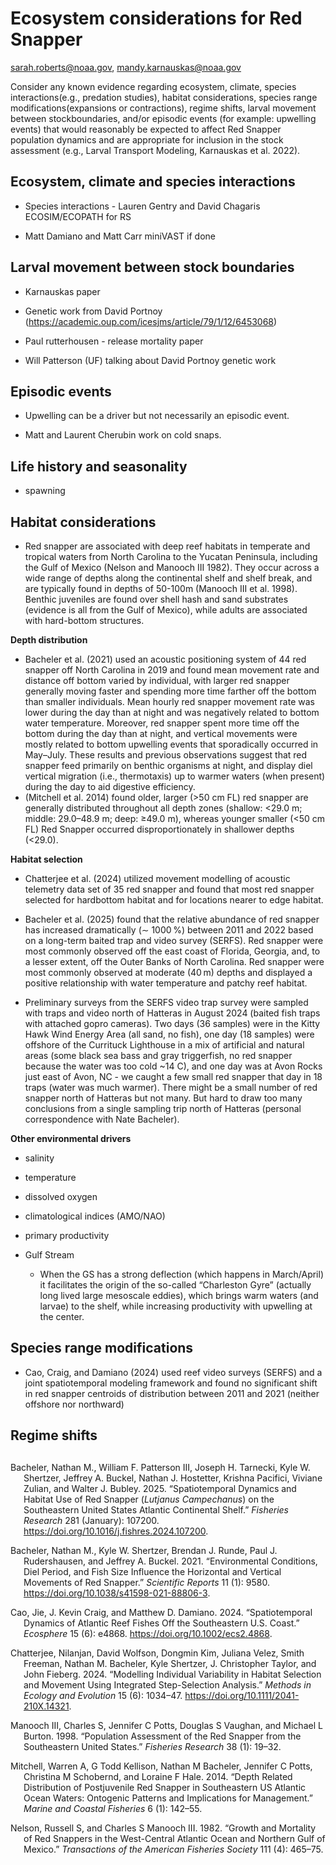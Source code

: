 # Ecosystem considerations for Red Snapper
sarah.roberts@noaa.gov, mandy.karnauskas@noaa.gov

Consider any known evidence regarding ecosystem, climate, species
interactions(e.g., predation studies), habitat considerations, species
range modifications(expansions or contractions), regime shifts, larval
movement between stockboundaries, and/or episodic events (for example:
upwelling events) that would reasonably be expected to affect Red
Snapper population dynamics and are appropriate for inclusion in the
stock assessment (e.g., Larval Transport Modeling, Karnauskas et
al. 2022).

## Ecosystem, climate and species interactions

- Species interactions - Lauren Gentry and David Chagaris ECOSIM/ECOPATH
  for RS

- Matt Damiano and Matt Carr miniVAST if done

## Larval movement between stock boundaries

- Karnauskas paper

- Genetic work from David Portnoy
  (<https://academic.oup.com/icesjms/article/79/1/12/6453068>)

- Paul rutterhousen - release mortality paper

- Will Patterson (UF) talking about David Portnoy genetic work

## Episodic events

- Upwelling can be a driver but not necessarily an episodic event. 

- Matt and Laurent Cherubin work on cold snaps. 

## Life history and seasonality

- spawning

## Habitat considerations

- Red snapper are associated with deep reef habitats in temperate and
  tropical waters from North Carolina to the Yucatan Peninsula,
  including the Gulf of Mexico (Nelson and Manooch III 1982). They occur
  across a wide range of depths along the continental shelf and shelf
  break, and are typically found in depths of 50-100m (Manooch III et
  al. 1998). Benthic juveniles are found over shell hash and sand
  substrates (evidence is all from the Gulf of Mexico), while adults are
  associated with hard-bottom structures.

**Depth distribution** 

- Bacheler et al. (2021) used an acoustic positioning system of 44 red
  snapper off North Carolina in 2019 and found mean movement rate and
  distance off bottom varied by individual, with larger red snapper
  generally moving faster and spending more time farther off the bottom
  than smaller individuals. Mean hourly red snapper movement rate was
  lower during the day than at night and was negatively related to
  bottom water temperature. Moreover, red snapper spent more time off
  the bottom during the day than at night, and vertical movements were
  mostly related to bottom upwelling events that sporadically occurred
  in May–July. These results and previous observations suggest that red
  snapper feed primarily on benthic organisms at night, and display diel
  vertical migration (i.e., thermotaxis) up to warmer waters (when
  present) during the day to aid digestive efficiency. 
- (Mitchell et al. 2014) found older, larger (\>50 cm FL) red snapper
  are generally distributed throughout all depth zones (shallow:
  \<29.0 m; middle: 29.0–48.9 m; deep: ≥49.0 m), whereas younger smaller
  (\<50 cm FL) Red Snapper occurred disproportionately in shallower
  depths (\<29.0).

**Habitat selection** 

- Chatterjee et al. (2024) utilized movement modelling of acoustic
  telemetry data set of 35 red snapper and found that most red snapper
  selected for hardbottom habitat and for locations nearer to edge
  habitat.

- Bacheler et al. (2025) found that the relative abundance of red
  snapper has increased dramatically (∼ 1000 %) between 2011 and 2022
  based on a long-term baited trap and video survey (SERFS). Red snapper
  were most commonly observed off the east coast of Florida, Georgia,
  and, to a lesser extent, off the Outer Banks of North Carolina. Red
  snapper were most commonly observed at moderate (40 m) depths and
  displayed a positive relationship with water temperature and patchy
  reef habitat.

- Preliminary surveys from the SERFS video trap survey were sampled with
  traps and video north of Hatteras in August 2024 (baited fish traps
  with attached gopro cameras). Two days (36 samples) were in the Kitty
  Hawk Wind Energy Area (all sand, no fish), one day (18 samples) were
  offshore of the Currituck Lighthouse in a mix of artificial and
  natural areas (some black sea bass and gray triggerfish, no red
  snapper because the water was too cold ~14 C), and one day was at Avon
  Rocks just east of Avon, NC - we caught a few small red snapper that
  day in 18 traps (water was much warmer). There might be a small number
  of red snapper north of Hatteras but not many. But hard to draw too
  many conclusions from a single sampling trip north of Hatteras
  (personal correspondence with Nate Bacheler). 

**Other environmental drivers**

- salinity

- temperature

- dissolved oxygen

- climatological indices (AMO/NAO)

- primary productivity

- Gulf Stream

  - When the GS has a strong deflection (which happens in March/April)
    it facilitates the origin of the so-called “Charleston Gyre”
    (actually long lived large mesoscale eddies), which brings warm
    waters (and larvae) to the shelf, while increasing productivity with
    upwelling at the center. 

## Species range modifications

- Cao, Craig, and Damiano (2024) used reef video surveys (SERFS) and a
  joint spatiotemporal modeling framework and found no significant shift
  in red snapper centroids of distribution between 2011 and 2021
  (neither offshore nor northward)

## Regime shifts

## 

<div id="refs" class="references csl-bib-body hanging-indent"
entry-spacing="0">

<div id="ref-bacheler2025a" class="csl-entry">

Bacheler, Nathan M., William F. Patterson III, Joseph H. Tarnecki, Kyle
W. Shertzer, Jeffrey A. Buckel, Nathan J. Hostetter, Krishna Pacifici,
Viviane Zulian, and Walter J. Bubley. 2025. “Spatiotemporal Dynamics and
Habitat Use of Red Snapper (*Lutjanus Campechanus*) on the Southeastern
United States Atlantic Continental Shelf.” *Fisheries Research* 281
(January): 107200. <https://doi.org/10.1016/j.fishres.2024.107200>.

</div>

<div id="ref-bacheler2021" class="csl-entry">

Bacheler, Nathan M., Kyle W. Shertzer, Brendan J. Runde, Paul J.
Rudershausen, and Jeffrey A. Buckel. 2021. “Environmental Conditions,
Diel Period, and Fish Size Influence the Horizontal and Vertical
Movements of Red Snapper.” *Scientific Reports* 11 (1): 9580.
<https://doi.org/10.1038/s41598-021-88806-3>.

</div>

<div id="ref-cao2024" class="csl-entry">

Cao, Jie, J. Kevin Craig, and Matthew D. Damiano. 2024. “Spatiotemporal
Dynamics of Atlantic Reef Fishes Off the Southeastern U.S. Coast.”
*Ecosphere* 15 (6): e4868. <https://doi.org/10.1002/ecs2.4868>.

</div>

<div id="ref-chatterjee2024" class="csl-entry">

Chatterjee, Nilanjan, David Wolfson, Dongmin Kim, Juliana Velez, Smith
Freeman, Nathan M. Bacheler, Kyle Shertzer, J. Christopher Taylor, and
John Fieberg. 2024. “Modelling Individual Variability in Habitat
Selection and Movement Using Integrated Step-Selection Analysis.”
*Methods in Ecology and Evolution* 15 (6): 1034–47.
<https://doi.org/10.1111/2041-210X.14321>.

</div>

<div id="ref-manooch1998population" class="csl-entry">

Manooch III, Charles S, Jennifer C Potts, Douglas S Vaughan, and Michael
L Burton. 1998. “Population Assessment of the Red Snapper from the
Southeastern United States.” *Fisheries Research* 38 (1): 19–32.

</div>

<div id="ref-mitchell2014depth" class="csl-entry">

Mitchell, Warren A, G Todd Kellison, Nathan M Bacheler, Jennifer C
Potts, Christina M Schobernd, and Loraine F Hale. 2014. “Depth Related
Distribution of Postjuvenile Red Snapper in Southeastern US Atlantic
Ocean Waters: Ontogenic Patterns and Implications for Management.”
*Marine and Coastal Fisheries* 6 (1): 142–55.

</div>

<div id="ref-nelson1982growth" class="csl-entry">

Nelson, Russell S, and Charles S Manooch III. 1982. “Growth and
Mortality of Red Snappers in the West-Central Atlantic Ocean and
Northern Gulf of Mexico.” *Transactions of the American Fisheries
Society* 111 (4): 465–75.

</div>

</div>
